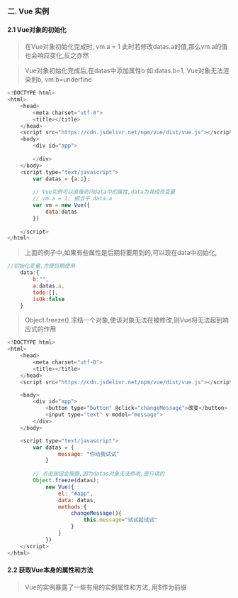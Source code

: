 

### 二. Vue 实例
#### 2.1 Vue对象的初始化

> 在Vue对象初始化完成时, vm.a = 1 此时若修改datas.a的值,那么vm.a的值也会响应变化,反之亦然

> Vue对象初始化完成后,在datas中添加属性b 如:datas.b=1, Vue对象无法渲染到b, vm.b=underfine
```javascript
<!DOCTYPE html>
<html>
	<head>
		<meta charset="utf-8">
		<title></title>
	</head>
	<script src="https://cdn.jsdelivr.net/npm/vue/dist/vue.js"></script>
	<body>
		<div id="app">
			
		</div>
	</body>
	<script type="text/javascript">
		var datas = {a:1};
		
		// Vue实例可以直接访问data中的属性,data为其成员变量
		// vm.a = 1; 相当于 data.a
		var vm = new Vue({
			data:datas
		})
		
	</script>
</html>

```

> 上面的例子中,如果有些属性是后期将要用到的,可以现在data中初始化,
```javascript
//初始化变量,方便后期使用
	data:{
		b:"",
		a:datas.a,
		todo:[],
		isOk:false
	}
```

> Object.freeze() 冻结一个对象,使该对象无法在被修改,则Vue将无法起到响应式的作用
```javascript
<!DOCTYPE html>
<html>
	<head>
		<meta charset="utf-8">
		<title></title>
	</head>
	<script src="https://cdn.jsdelivr.net/npm/vue/dist/vue.js"></script>

	<body>
		<div id="app">
			<button type="button" @click="changeMessage">改变</button>
			<input type="text" v-model="message">
		</div>
	</body>

	<script type="text/javascript">
		var datas = {
				message: "你动我试试"
			}
			
		// 点击按钮会报错,因为datas对象无法修改,是只读的
		Object.freeze(datas);
			new Vue({
				el: "#app",
				data: datas,
				methods:{
					changeMessage(){
						this.message="试试就试试"
					}
				}
			})
	</script>
</html>


```


#### 2.2 获取Vue本身的属性和方法
> Vue的实例暴露了一些有用的实例属性和方法, 用$作为前缀
